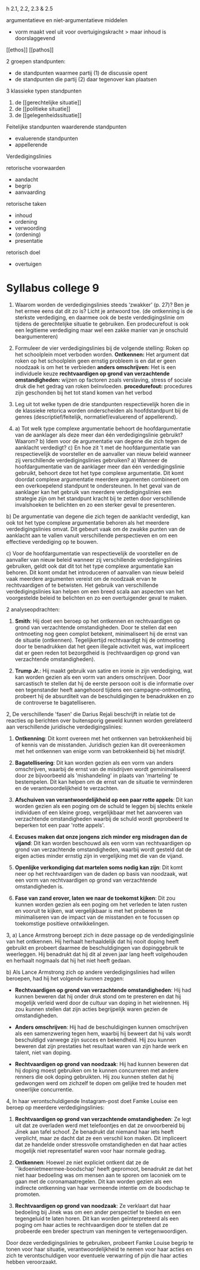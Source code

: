 h 2.1, 2.2, 2.3 & 2.5

argumentatieve en niet-argumentatieve middelen
- vorm maakt veel uit voor overtuigingskracht > maar inhoud is doorslaggevend

[[ethos]]
[[pathos]]

2 groepen standpunten:
- de standpunten waarmee partij (1) de discussie opent 
- de standpunten die partij (2) daar tegenover kan plaatsen

3 klassieke typen standpunten
1. de [[gerechtelijke situatie]]
2. de [[politieke situatie]]
3. de [[gelegenheidssituatie]]

Feitelijke standpunten
waarderende standpunten
- evaluerende standpunten
- appellerende

Verdedigingslinies


retorische voorwaarden
- aandacht
- begrip
- aanvaarding

retorische taken
- inhoud
- ordening
- verwoording
- (ordening)
- presentatie

retorisch doel
- overtuigen

# Syllabus college 9

1. Waarom worden de verdedigingslinies steeds ‘zwakker’ (p. 27)? Ben je het ermee eens dat dit zo is? Licht je antwoord toe. 
(de ontkenning is de sterkste verdediging, en daarmee ook de beste verdedigingslinie om tijdens de gerechtelijke situatie te gebruiken. Een prodecurefout is ook een legitieme verdediging maar wel een zakke manier van je onschuld beargumenteren)
2. Formuleer de vier verdedigingslinies bij de volgende stelling: Roken op het schoolplein moet verboden worden. 
**Ontkennen:** Het argument dat roken op het schoolplein geen ernstig probleem is en dat er geen noodzaak is om het te verbieden
**anders omschrijven:** Het is een individuele keuze 
**rechtvaardigen op grond van verzachtende omstandigheden:** wijzen op factoren zoals verslaving, stress of sociale druk die het gedrag van roken beïnvloeden.
**procedurefout:** procedures zijn geschonden bij het tot stand komen van het verbod
3. Leg uit tot welke typen de drie standpunten respectievelijk horen die in de klassieke retorica worden onderscheiden als hoofdstandpunt bij de genres (descriptief/feitelijk, normatief/evaluerend of appellerend). 

4. a) Tot welk type complexe argumentatie behoort de hoofdargumentatie van de aanklager als deze meer dan één verdedigingslinie gebruikt? Waarom? b) Idem voor de argumentatie van degene die zich tegen de aanklacht verdedigt? c) En hoe zit ’t met de hoofdargumentatie van respectievelijk de voorsteller en de aanvaller van nieuw beleid wanneer zij verschillende verdedigingslinies gebruiken?
a) Wanneer de hoofdargumentatie van de aanklager meer dan één verdedigingslinie gebruikt, behoort deze tot het type complexe argumentatie. Dit komt doordat complexe argumentatie meerdere argumenten combineert om een ​​overkoepelend standpunt te ondersteunen. In het geval van de aanklager kan het gebruik van meerdere verdedigingslinies een strategie zijn om het standpunt kracht bij te zetten door verschillende invalshoeken te belichten en zo een sterker geval te presenteren.

b) De argumentatie van degene die zich tegen de aanklacht verdedigt, kan ook tot het type complexe argumentatie behoren als het meerdere verdedigingslinies omvat. Dit gebeurt vaak om de zwakke punten van de aanklacht aan te vallen vanuit verschillende perspectieven en om een effectieve verdediging op te bouwen.

c) Voor de hoofdargumentatie van respectievelijk de voorsteller en de aanvaller van nieuw beleid wanneer zij verschillende verdedigingslinies gebruiken, geldt ook dat dit tot het type complexe argumentatie kan behoren. Dit komt omdat het introduceren of aanvallen van nieuw beleid vaak meerdere argumenten vereist om de noodzaak ervan te rechtvaardigen of te betwisten. Het gebruik van verschillende verdedigingslinies kan helpen om een breed scala aan aspecten van het voorgestelde beleid te belichten en zo een overtuigender geval te maken.


2 analyseopdrachten:
1. **Smith**: Hij doet een beroep op het ontkennen en rechtvaardigen op grond van verzachtende omstandigheden. Door te stellen dat een ontmoeting nog geen complot betekent, minimaliseert hij de ernst van de situatie (ontkennen). Tegelijkertijd rechtvaardigt hij de ontmoeting door te benadrukken dat het geen illegale activiteit was, wat impliceert dat er geen reden tot bezorgdheid is (rechtvaardigen op grond van verzachtende omstandigheden).
    
2. **Trump Jr.**: Hij maakt gebruik van satire en ironie in zijn verdediging, wat kan worden gezien als een vorm van anders omschrijven. Door sarcastisch te stellen dat hij de eerste persoon ooit is die informatie over een tegenstander heeft aangehoord tijdens een campagne-ontmoeting, probeert hij de absurditeit van de beschuldigingen te benadrukken en zo de controverse te bagatelliseren.

2, De verschillende 'fasen' die Darius Rejali beschrijft in relatie tot de reacties op berichten over buitensporig geweld kunnen worden gerelateerd aan verschillende juridische verdedigingslinies:

1. **Ontkenning**: Dit komt overeen met het ontkennen van betrokkenheid bij of kennis van de misstanden. Juridisch gezien kan dit overeenkomen met het ontkennen van enige vorm van betrokkenheid bij het misdrijf.
    
2. **Bagatellisering**: Dit kan worden gezien als een vorm van anders omschrijven, waarbij de ernst van de misdrijven wordt geminimaliseerd door ze bijvoorbeeld als 'mishandeling' in plaats van 'marteling' te bestempelen. Dit kan helpen om de ernst van de situatie te verminderen en de verantwoordelijkheid te verzachten.
    
3. **Afschuiven van verantwoordelijkheid op een paar rotte appels**: Dit kan worden gezien als een poging om de schuld te leggen bij slechts enkele individuen of een kleine groep, vergelijkbaar met het aanvoeren van verzachtende omstandigheden waarbij de schuld wordt geprobeerd te beperken tot een paar 'rotte appels'.
    
4. **Excuses maken dat onze jongens zich minder erg misdragen dan de vijand**: Dit kan worden beschouwd als een vorm van rechtvaardigen op grond van verzachtende omstandigheden, waarbij wordt gesteld dat de eigen acties minder ernstig zijn in vergelijking met die van de vijand.
    
5. **Openlijke verkondiging dat martelen soms nodig kan zijn**: Dit komt neer op het rechtvaardigen van de daden op basis van noodzaak, wat een vorm van rechtvaardigen op grond van verzachtende omstandigheden is.
    
6. **Fase van zand erover, laten we naar de toekomst kijken**: Dit zou kunnen worden gezien als een poging om het verleden te laten rusten en vooruit te kijken, wat vergelijkbaar is met het proberen te minimaliseren van de impact van de misstanden en te focussen op toekomstige positieve ontwikkelingen.


3,
a) Lance Armstrong beroept zich in deze passage op de verdedigingslinie van het ontkennen. Hij herhaalt herhaaldelijk dat hij nooit doping heeft gebruikt en probeert daarmee de beschuldigingen van dopinggebruik te weerleggen. Hij benadrukt dat hij dit al zeven jaar lang heeft volgehouden en herhaalt nogmaals dat hij het niet heeft gedaan.

b) Als Lance Armstrong zich op andere verdedigingslinies had willen beroepen, had hij het volgende kunnen zeggen:

- **Rechtvaardigen op grond van verzachtende omstandigheden**: Hij had kunnen beweren dat hij onder druk stond om te presteren en dat hij mogelijk verleid werd door de cultuur van doping in het wielrennen. Hij zou kunnen stellen dat zijn acties begrijpelijk waren gezien de omstandigheden.
    
- **Anders omschrijven**: Hij had de beschuldigingen kunnen omschrijven als een samenzwering tegen hem, waarbij hij beweert dat hij vals wordt beschuldigd vanwege zijn succes en bekendheid. Hij zou kunnen beweren dat zijn prestaties het resultaat waren van zijn harde werk en talent, niet van doping.
    
- **Rechtvaardigen op grond van noodzaak**: Hij had kunnen beweren dat hij doping moest gebruiken om te kunnen concurreren met andere renners die ook doping gebruikten. Hij zou kunnen stellen dat hij gedwongen werd om zichzelf te dopen om gelijke tred te houden met oneerlijke concurrentie.

4, In haar verontschuldigende Instagram-post doet Famke Louise een beroep op meerdere verdedigingslinies:

1. **Rechtvaardigen op grond van verzachtende omstandigheden**: Ze legt uit dat ze overladen werd met telefoontjes en dat ze onvoorbereid bij Jinek aan tafel schoof. Ze benadrukt dat niemand haar iets heeft verplicht, maar ze dacht dat ze een verschil kon maken. Dit impliceert dat ze handelde onder stressvolle omstandigheden en dat haar acties mogelijk niet representatief waren voor haar normale gedrag.
    
2. **Ontkennen**: Hoewel ze niet expliciet ontkent dat ze de ''ikdoenietmeermee-boodschap' heeft gepromoot, benadrukt ze dat het niet haar bedoeling was om mensen aan te sporen om laconiek om te gaan met de coronamaatregelen. Dit kan worden gezien als een indirecte ontkenning van haar vermeende intentie om de boodschap te promoten.
    
3. **Rechtvaardigen op grond van noodzaak**: Ze verklaart dat haar bedoeling bij Jinek was om een ander perspectief te bieden en een tegengeluid te laten horen. Dit kan worden geïnterpreteerd als een poging om haar acties te rechtvaardigen door te stellen dat ze probeerde een breder spectrum van meningen te vertegenwoordigen.
    

Door deze verdedigingslinies te gebruiken, probeert Famke Louise begrip te tonen voor haar situatie, verantwoordelijkheid te nemen voor haar acties en zich te verontschuldigen voor eventuele verwarring of pijn die haar acties hebben veroorzaakt.




